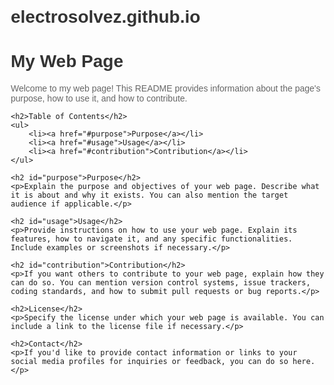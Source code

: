 # electrosolvez.github.io
<!DOCTYPE html>
<html lang="en">
<head>
    <meta charset="UTF-8">
    <meta name="viewport" content="width=device-width, initial-scale=1.0">
    <title>Web Page README</title>
    <style>
        body {
            font-family: Arial, sans-serif;
            margin: 20px;
        }
        h1 {
            color: #333;
        }
        p {
            color: #666;
        }
    </style>
</head>
<body>
    <h1>My Web Page</h1>
    <p>Welcome to my web page! This README provides information about the page's purpose, how to use it, and how to contribute.</p>

    <h2>Table of Contents</h2>
    <ul>
        <li><a href="#purpose">Purpose</a></li>
        <li><a href="#usage">Usage</a></li>
        <li><a href="#contribution">Contribution</a></li>
    </ul>

    <h2 id="purpose">Purpose</h2>
    <p>Explain the purpose and objectives of your web page. Describe what it is about and why it exists. You can also mention the target audience if applicable.</p>

    <h2 id="usage">Usage</h2>
    <p>Provide instructions on how to use your web page. Explain its features, how to navigate it, and any specific functionalities. Include examples or screenshots if necessary.</p>

    <h2 id="contribution">Contribution</h2>
    <p>If you want others to contribute to your web page, explain how they can do so. You can mention version control systems, issue trackers, coding standards, and how to submit pull requests or bug reports.</p>

    <h2>License</h2>
    <p>Specify the license under which your web page is available. You can include a link to the license file if necessary.</p>

    <h2>Contact</h2>
    <p>If you'd like to provide contact information or links to your social media profiles for inquiries or feedback, you can do so here.</p>
</body>
</html>
